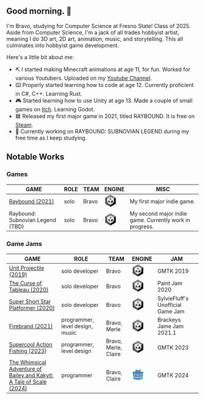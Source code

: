 ## Good morning. 👋

I'm Bravo, studying for Computer Science at Fresno State! Class of 2025. Aside from Computer Science, I'm a jack of all trades hobbyist artist, meaning I do 3D art, 2D art, animation, music, and storytelling. This all culminates into hobbyist game development.

Here's a little bit about me:
- ⛏️ I started making Minecraft animations at age 11, for fun. Worked for various Youtubers. Uploaded on my [Youtube Channel](https://www.youtube.com/channel/UCGy1MGq1qcujetf7GqPCITQ).
- ⌨️ Properly started learning how to code at age 12. Currently proficient in C#, C++. Learning Rust.
- 🎮 Started learning how to use Unity at age 13. Made a couple of small games on [Itch](https://braveo.itch.io/). Learning Godot.
- 🟦 Released my first major game in 2021, titled RAYBOUND. It is free on [Steam](https://store.steampowered.com/app/1626370/Raybound/). 
- 🦌 Currently working on RAYBOUND: SUBNOVIAN LEGEND during my free time as I keep studying.

## Notable Works

### Games

| GAME | ROLE | TEAM | ENGINE | MISC |
| ---- | ---- | ---- | ------ | ---- |
| [Raybound (2021)](https://store.steampowered.com/app/1626370/Raybound/) | solo | Bravo | ![UNITY](img/icon-unity.png "UNITY") | My first major indie game. |
| Raybound: Subnovian Legend (TBD) | solo | Bravo | ![UNITY](img/icon-unity.png "UNITY") | My second major indie game. Currently work in progress. |

### Game Jams

| GAME | ROLE | TEAM | ENGINE | JAM |
| ---- | ---- | ---- | ------ | --- |
| [Unit Projectile (2019)](https://braveo.itch.io/unit-projectile) | solo developer | Bravo | ![UNITY](img/icon-unity.png "UNITY") | GMTK 2019 |
| [The Curse of Tableau (2020)](https://braveo.itch.io/curse-of-tableau) | solo developer | Bravo | ![UNITY](img/icon-unity.png "UNITY") | Paint Jam 2020 |
| [Super Short Star Platformer (2020)](https://braveo.itch.io/short-star-platformer) | solo developer | Bravo | ![UNITY](img/icon-unity.png "UNITY") | SylvieFluff's Unofficial Game Jam |
| [Firebrand (2021)](https://merlebirb.itch.io/firebrand) | programmer, level design, music | Bravo, Merle | ![UNITY](img/icon-unity.png "UNITY") | Brackeys Jame Jam 2021.1 |
| [Supercool Action Fishing (2023)](https://braveo.itch.io/supercoolactionfishing) | programmer, level design | Bravo, Merle, Claire | ![UNITY](img/icon-unity.png "UNITY") | GMTK 2023 |
| [The Whimsical Adventure of Bailey and Kakyit: A Tale of Scale (2024)](https://braveo.itch.io/bailey-and-kakyit) | programmer | Bravo, Claire | ![GODOT](img/icon-godot.png "GODOT") | GMTK 2024 |

### 

<!--
**Braveo/Braveo** is a ✨ _special_ ✨ repository because its `README.md` (this file) appears on your GitHub profile.

Here are some ideas to get you started:

- 🔭 I’m currently working on ...
- 🌱 I’m currently learning ...
- 👯 I’m looking to collaborate on ...
- 🤔 I’m looking for help with ...
- 💬 Ask me about ...
- 📫 How to reach me: ...
- 😄 Pronouns: ...
- ⚡ Fun fact: ...
-->
